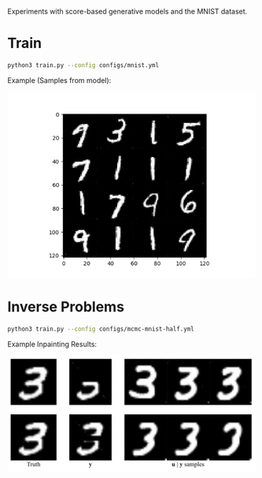 Experiments with score-based generative models and the MNIST dataset.

# Train 
```bash
python3 train.py --config configs/mnist.yml
```

Example (Samples from model):

![Alt text](images/40.png)

# Inverse Problems
```bash
python3 train.py --config configs/mcmc-mnist-half.yml
```

Example Inpainting Results:

![Alt text](images/inpainting.png)
